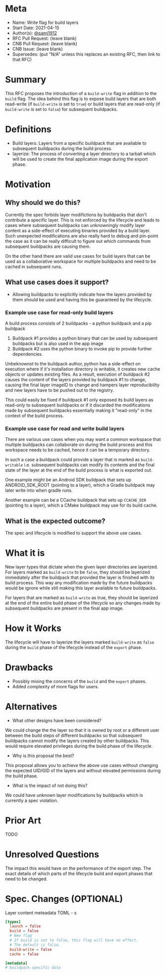 # Meta
[meta]: #meta
- Name: Write flag for build layers
- Start Date: 2021-04-15
- Author(s): [@samj1912](https://github.com/samj1912)
- RFC Pull Request: (leave blank)
- CNB Pull Request: (leave blank)
- CNB Issue: (leave blank)
- Supersedes: (put "N/A" unless this replaces an existing RFC, then link to that RFC)

# Summary
[summary]: #summary

This RFC proposes the introduction of a  `build-write` flag in addition to the `build` flag. The idea behind this flag is to expose build layers that are both read-write (if `build-write` is set to `true`) or build layers that are read-only (if `build-write` is set to `false`) for subsequent buildpacks.

# Definitions
[definitions]: #definitions

- Build layers: Layers from a specific buildpack that are available to subsequent buildpacks during the build process.
- layerize: The process of converting a layer directory to a tarball which will be used to create the final application image during the export phase.

# Motivation
[motivation]: #motivation

## Why should we do this?

Currently the spec forbids layer modifictions by buildpacks that don't contribute a specific layer. This is not enforced by the lifecycle and leads to cases where subsequent buildpacks can unknowningly modify layer content as a side-effect of executing binaries provided by a build layer. Such unexpected modifications are also really hard to debug and pin-point the case as it can be really difficult to figure out which commands from subsequent buildpacks are causing them.

On the other hand there are valid use cases for build layers that can be used as a collaborative workspace for multiple buildpacks and need to be cached in subsequent runs.

## What use cases does it support?

- Allowing buildpacks to explicitly indicate how the layers provided by them should be used and having this be guaranteed by the lifecycle.

### Example use case for read-only build layers

A build process consists of 2 buildpacks - a python buildpack and a pip buildpack

1. Buildpack #1 provides a python binary that can be used by subsequent buildpacks but is also used in the app image
2. Buildpack #2 uses the python binary to invoke pip to provide further dependencies.

Unbeknownst to the buildpack author, python has a side-effect on execution where if it's installation directory is writable, it creates new cache objects or updates existing files. As a result, execution of buildpack #2 causes the content of the layers provided by buildpack #1 to change, causing the final layer imageID to change and hampers layer reproducibility and new layers have to be pushed out to the registry.

This could easily be fixed if buildpack #1 only exposed its build layers as read-only to subsequent buildpacks or if it discarded the modifications made by subsequent buildpacks essentially making it "read-only" in the context of the build process.

### Example use case for read and write build layers

There are various use cases when you may want a common workspace that multiple buildpacks can collaborate on during the build process and this workspace needs to be cached, hence it can be a temporary directory.

In such a case a buildpack could provide a layer that is marked as `build-writable` i.e. subsequent buildpacks can modify its contents and the final state of the layer at the end of the build process is what is exported out.

One example might be an Android SDK buildpack that sets up ANDROID_SDK_ROOT (pointing to a layer), which a Gradle buildpack may later write into when gradle runs.

Another example can be a CCache buildpack that sets up `CCACHE_DIR` (pointing to a layer), which a CMake buildpack may use for its build cache.

## What is the expected outcome?

The spec and lifecycle is modified to support the above use cases.

# What it is
[what-it-is]: #what-it-is

New layer types that dictate when the given layer directories are layerized. For layers marked as `build-write` to be `false`, they should be layerized immediately after the buildpack that provided the layer is finished with its build process. This way any modification made by the future buildpacks would be ignore while still making this layer available to future buildpacks.

For layers that are marked as `build-write` as true, they should be layerized at the end of the entire build phase of the lifecycle so any changes made by subsequent buildpacks are present in the final app image.

# How it Works
[how-it-works]: #how-it-works

The lifecycle will have to layerize the layers marked `build-write` as `false` during the `build` phase of the lifecycle instead of the `export` phase.

# Drawbacks
[drawbacks]: #drawbacks

- Possibly mixing the concerns of the `build` and the `export` phases.
- Added complexity of more flags for users.

# Alternatives
[alternatives]: #alternatives

- What other designs have been considered?

We could change the the layer so that it is owned by root or a different user between the build steps of different buildpacks so that subsequent buildpacks cannot modify the layers created by other buildpacks. This would require elevated privileges during the build phase of the lifecycle.


- Why is this proposal the best?

This proposal allows you to achieve the above use cases without changing the expected UID/GID of the layers and without elevated permissions during the build phase.

- What is the impact of not doing this?

We could have unknown layer modifications by buildpacks which is currently a spec violation.

# Prior Art
[prior-art]: #prior-art

TODO

# Unresolved Questions
[unresolved-questions]: #unresolved-questions

The impact this would have on the performance of the export step. The exact details of which parts of the lifecycle build and export phases that need to be changed.

# Spec. Changes (OPTIONAL)
[spec-changes]: #spec-changes

Layer content meteadata TOML - s

```toml
[types]
  launch = false
  build = false
  # New flag
  # If build is set to false, this flag will have no effect.
  # The default is false.
  build-write = false
  cache = false

[metadata]
# buildpack-specific data
```
